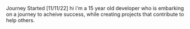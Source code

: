 Journey Started [11/11/22]
hi i'm a 15 year old developer who is embarking on a journey to acheive success, while creating projects that contribute to help others.
